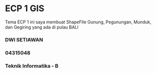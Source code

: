 # ECP 1 GIS
Tema ECP 1 ini saya membuat ShapeFIle Gunung, Pegunungan, Munduk, dan Gegiring yang ada di pulau BALI


### DWI SETIAWAN
### 04315048
### Teknik Informatika - B